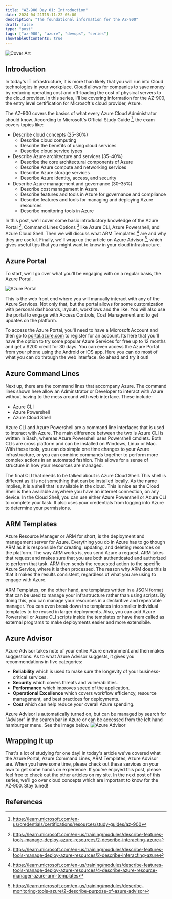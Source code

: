 ```yaml
---
title: "AZ-900 Day 01: Introduction"
date: 2024-04-21T15:11:22-05:00
description: "The foundational information for the AZ-900"
draft: false 
type: "post"
tags: ["az-900", "azure", "devops", "series"]
showTableOfContents: true
---
```


![Cover Art](/images/posts/series/az-900/day-01/cover.png)

## Introduction
In today's IT infrastructure, it is more than likely that you will run into Cloud technologies in your workplace. Cloud allows for companies to save money by reducing operating cost and off-loading the cost of physical servers to the cloud provider. In this series, I'll be covering information for the AZ-900, the entry level certification for Microsoft's cloud provider, Azure. 

The AZ-900 covers the basics of what every Azure Cloud Administrator should know. According to Microsoft's Official Study Guide [^1], the exam covers topics like:
- Describe cloud concepts (25–30%)
    - Describe cloud computing
    - Describe the benefits of using cloud services
    - Describe cloud service types
- Describe Azure architecture and services (35–40%)
    - Describe the core architectural components of Azure
    - Describe Azure compute and networking services
    - Describe Azure storage services
    - Describe Azure identity, access, and security
- Describe Azure management and governance (30–35%)
    - Describe cost management in Azure
    - Describe features and tools in Azure for governance and compliance
    - Describe features and tools for managing and deploying Azure resources
    - Describe monitoring tools in Azure

In this post, we'll cover some basic introductory knowledge of the Azure Portal [^2], Command Lines Options [^2] like Azure CLI, Azure Powershell, and Azure Cloud Shell. Then we will discuss what ARM Templates [^3] are and why they are useful. Finally, we'll wrap up the article on Azure Advisor [^4], which gives useful tips that you might want to know in your cloud infrastructure.

## Azure Portal
To start, we'll go over what you'll be engaging with on a regular basis, the Azure Portal.    

![Azure Portal](/images/posts/series/az-900/day-01/image-1.png)

This is the web front end where you will manually interact with any of the Azure Services. Not only that, but the portal allows for some customization with personal dashboards, layouts, workflows and the like. You will also use the portal to engage with Access Controls, Cost Management and to get updates on the platform.

To access the Azure Portal, you'll need to have a Microsoft Account and then go to [portal.azure.com](https://azure.microsoft.com/en-us/free) to register for an account. Its here that you'll have the option to try some popular Azure Services for free up to 12 months and get a $200 credit for 30 days. You can even access the Azure Portal from your phone using the Android or iOS app. Here you can do most of what you can do through the web interface. Go ahead and try it out!

## Azure Command Lines
Next up, there are the command lines that accompany Azure. The command lines shown here allow an Adminstrator or Developer to interact with Azure without having to the mess around with web interface. These include:
- Azure CLI
- Azure Powershell
- Azure Cloud Shell

Azure CLI and Azure Powershell are a command line interfaces that is used to interact with Azure. The main difference between the two is Azure CLI is written in Bash, whereas Azure Powershell uses Powershell cmdlets. Both CLIs are cross platform and can be installed on Windows, Linux or Mac. With these tools, you can do simple one time changes to your Azure infrastructure, or you can combine commands together to perform more complex actions in an automated fashion. This allows for a sense of structure in how your resources are managed. 

The final CLI that needs to be talked about is Azure Cloud Shell. This shell is different as it is not something that can be installed locally. As the name implies, it is a shell that is available in the cloud. This is nice as the Cloud Shell is then available anywhere you have an internet connection, on any device. In the Cloud Shell, you can use either Azure Powershell or Azure CLI to complete your task. It also uses your credentials from logging into Azure to determine your permissions.  

## ARM Templates

Azure Resource Manager or ARM for short, is the deployment and management server for Azure. Everything you do in Azure has to go though ARM as it is responsible for creating, updating, and deleting resources on the platform. The way ARM works is, you send Azure a request, ARM takes that request and makes sure that you are both authenticated and authorized to perform that task. ARM then sends the requested action to the specific Azure Service, where it is then processed. The reason why ARM does this is that it makes the results consistent, regardless of what you are using to engage with Azure.

ARM Templates, on the other hand, are templates written in a JSON format that can be used to manage your infrastructure rather than using scripts. By doing this, you can manage your resources in a declaritive and repeatable manager. You can even break down the templates into smaller individual templates to be reused in larger deployments. Also, you can add Azure Powershell or Azure CLI scripts inside the templates or have them called as external programs to make deployments easier and more extensibile. 

## Azure Advisor

Azure Advisor takes note of your entire Azure environment and then makes suggestions. As to what Azure Advisor suggests, it gives you recommendations in five categories:
- **Reliability** which is used to make sure the longevity of your business-critical services. 
- **Security** which covers threats and vulnerabilities.
- **Performance** which improves speed of the application.
- **Operational Excellence** which covers workflow efficiency, resource management, and best practices for deployments.
- **Cost** which can help reduce your overall Azure spending.

Azure Advisor is automatically turned on, but can be managed by search for "Advisor" in the search bar in Azure or can be accessed from the left hand hamburger menu. See the image below. 
![Azure Advisor](/images/posts/series/az-900/day-01/image-2.png)

## Wrapping it up

That's a lot of studying for one day! In today's article we've covered what the Azure Portal, Azure Command Lines, ARM Templates, Azure Advisor are. When you have some time, please check out these services on your own to get some hands on experience. If you've enjoyed this post, please feel free to check out the other articles on my site. In the next post of this series, we'll go over cloud concepts which are important to know for the AZ-900. Stay tuned! 

## References
[^1]: https://learn.microsoft.com/en-us/credentials/certifications/resources/study-guides/az-900
[^2]: https://learn.microsoft.com/en-us/training/modules/describe-features-tools-manage-deploy-azure-resources/2-describe-interacting-azure
[^3]: https://learn.microsoft.com/en-us/training/modules/describe-features-tools-manage-deploy-azure-resources/4-describe-azure-resource-manager-azure-arm-templates
[^4]: https://learn.microsoft.com/en-us/training/modules/describe-monitoring-tools-azure/2-describe-purpose-of-azure-advisor
